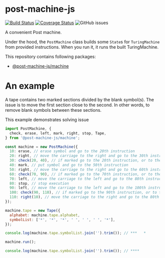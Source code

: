 # post-machine-js

[![Build Status](https://travis-ci.com/mellonis/post-machine-js.svg?branch=master)](https://travis-ci.com/mellonis/post-machine-js)
[![Coverage Status](https://coveralls.io/repos/github/mellonis/post-machine-js/badge.svg?branch=master)](https://coveralls.io/github/mellonis/post-machine-js?branch=master)
![GitHub issues](https://img.shields.io/github/issues/mellonis/post-machine-js)

A convenient Post machine.

Under the hood, the `PostMachine` class builds some `State`s for `TuringMachine` from provided instructions. When you run it, it runs the built TuringMachine. 

This repository contains following packages:
* [@post-machine-js/machine](https://github.com/mellonis/post-machine-js/tree/master/packages/machine)

# An example

A tape contains two marked sections divided by the blank symbol(s). The issue is to move the first section close to the second. In other words, to remove blank symbols between these sections.

This example demonstrates solving issue 

```javascript
import PostMachine, {
  check, erase, left, mark, right, stop, Tape,
} from '@post-machine-js/machine';

const machine = new PostMachine({
  10: erase, // erase symbol and go to the 20th instruction
  20: right, // move the carriage to the right and go to the 30th instruction
  30: check(20, 40), // if marked go to the 20th instruction, or to the 40th otherwise
  40: mark, // put symbol and go to the 50th instruction
  50: right, // move the carriage to the right and go to the 60th instruction
  60: check(70, 90), // if marked go to the 70th instruction, or to the 90th otherwise
  70: left, // move the carriage to the left and go to the 80th instruction
  80: stop, // stop execution
  90: left, // move the carriage to the left and go to the 100th instruction
  100: check(90, 110), // if marked go to the 90th instruction, or to the 110th otherwise
  110: right(10), // move the carriage to the right and go to the 80th instruction
});

machine.tape = new Tape({
  alphabet: machine.tape.alphabet,
  symbolList: ['*', '*', '*', ' ', ' ', ' ', '*'],
});

console.log(machine.tape.symbolList.join('').trim()); // ***   *

machine.run();

console.log(machine.tape.symbolList.join('').trim()); // ****
```
